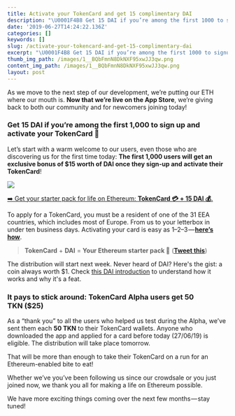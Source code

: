 ```yaml
---
title: Activate your TokenCard and get 15 complimentary DAI
description: "\U0001F4B8 Get 15 DAI if you’re among the first 1000 to signup and activate your card: the Ethereum starter pack just got even better!"
date: '2019-06-27T14:24:22.136Z'
categories: []
keywords: []
slug: /activate-your-tokencard-and-get-15-complimentary-dai
excerpt: "\U0001F4B8 Get 15 DAI if you’re among the first 1000 to signup and activate your card: the Ethereum starter pack just got even better!"
thumb_img_path: /images/1__BQbFmnN8DkNXF95xwJJ3qw.png
content_img_path: /images/1__BQbFmnN8DkNXF95xwJJ3qw.png
layout: post
---
```



As we move to the next step of our development, we’re putting our ETH where our mouth is. **Now that we’re live on the App Store**, we’re giving back to both our community and for newcomers joining today!

### Get 15 DAI if you’re among the first 1,000 to sign up and activate your TokenCard 💸

Let’s start with a warm welcome to our users, even those who are discovering us for the first time today: **The first 1,000 users will get an exclusive bonus of $15 worth of DAI once they sign-up and activate their TokenCard**!

![](/images/1__AOovM0TXIc8Z386q__3raXg.png)

[➡️ Get your starter pack for life on Ethereum: **TokenCard 💳 + 15 DAI 💰**.](https://go.tokencard.io/2KG6zYd)

To apply for a TokenCard, you must be a resident of one of the 31 EEA countries, which includes most of Europe. From us to your letterbox in under ten business days. Activating your card is easy as 1–2–3 — [**here’s how**](https://medium.com/tokencard/start-living-your-life-in-the-ether-with-tokencard-a-10-step-guide-260a977a856d).

> **TokenCard** + **DAI** = **Your Ethereum starter pack 💸** ([**Tweet this**](https://twitter.com/home?status=TokenCard,%20the%20non-custodial%20Contract%20Wallet%20paired%20with%20a%20Visa%20debit%20card,%20is%20live%20on%20the%20App%20Store%20%F0%9F%9A%80%0A%0ADownload%20today%20and%20start%20living%20your%20life%20on%20Ethereum%3A%20https%3A//tokencard.io/))

The distribution will start next week. Never heard of DAI? Here's the gist: a coin always worth $1. Check [this DAI introduction](https://medium.com/mycrypto/what-is-dai-and-how-does-it-work-742d09ba25d6) to understand how it works and why it's a feat.

### It pays to stick around: TokenCard Alpha users get 50 TKN ($25)

As a “thank you” to all the users who helped us test during the Alpha, we’ve sent them each **50 TKN** to their TokenCard wallets. Anyone who downloaded the app and applied for a card before today (27/06/19) is eligible. The distribution will take place tomorrow.

That will be more than enough to take their TokenCard on a run for an Ethereum-enabled bite to eat!

Whether we’ve you’ve been following us since our crowdsale or you just joined now, we thank you all for making a life on Ethereum possible.

We have more exciting things coming over the next few months — stay tuned! 
